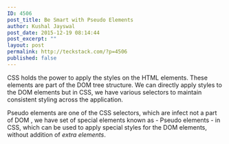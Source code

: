 ```yaml
---
ID: 4506
post_title: Be Smart with Pseudo Elements
author: Kushal Jayswal
post_date: 2015-12-19 08:14:44
post_excerpt: ""
layout: post
permalink: http://teckstack.com/?p=4506
published: false
---
```

CSS holds the power to apply the styles on the HTML elements. These elements are part of the DOM tree structure. We can directly apply styles to the DOM elements but in CSS, we have various selectors to maintain consistent styling across the application.

Pseudo elements are one of the CSS selectors, which are infect not a part of DOM , we have set of special elements known as - Pseudo elements - in CSS, which can be used to apply special styles for the DOM elements, without addition of <em>extra elements</em>.